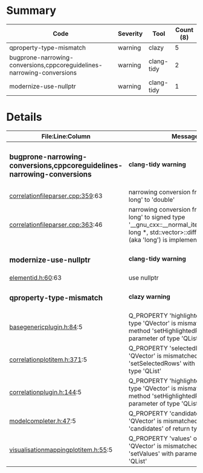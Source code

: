 # Summary
| Code | Severity | Tool | Count (8) |
|---|---|---|---|
| qproperty-type-mismatch | warning | clazy | 5 |
| bugprone-narrowing-conversions,cppcoreguidelines-narrowing-conversions | warning | clang-tidy | 2 |
| modernize-use-nullptr | warning | clang-tidy | 1 |
# Details
| File:Line:Column | Message |
|---|---|
| <h3>bugprone-narrowing-conversions,cppcoreguidelines-narrowing-conversions</h3> | <h4>clang-tidy warning</h4> |
| [correlationfileparser.cpp:359](https://github.com/graphia-app/graphia/blob/master/source/plugins/correlation/loading/correlationfileparser.cpp#L359 "source/plugins/correlation/loading/correlationfileparser.cpp:359"):63 | narrowing conversion from 'unsigned long' to 'double' |
| [correlationfileparser.cpp:363](https://github.com/graphia-app/graphia/blob/master/source/plugins/correlation/loading/correlationfileparser.cpp#L363 "source/plugins/correlation/loading/correlationfileparser.cpp:363"):46 | narrowing conversion from 'unsigned long' to signed type '__gnu_cxx::__normal_iterator<unsigned long *, std::vector<unsigned long>>::difference_type' (aka 'long') is implementation-defined |
| <h3>modernize-use-nullptr</h3> | <h4>clang-tidy warning</h4> |
| [elementid.h:60](https://github.com/graphia-app/graphia/blob/master/source/shared/graph/elementid.h#L60 "source/shared/graph/elementid.h:60"):63 | use nullptr |
| <h3>qproperty-type-mismatch</h3> | <h4>clazy warning</h4> |
| [basegenericplugin.h:84](https://github.com/graphia-app/graphia/blob/master/source/shared/plugins/basegenericplugin.h#L84 "source/shared/plugins/basegenericplugin.h:84"):5 | Q_PROPERTY 'highlightedRows' of type 'QVector<int>' is mismatched with method 'setHighlightedRows' with parameter of type 'QList<int>' |
| [correlationplotitem.h:371](https://github.com/graphia-app/graphia/blob/master/source/plugins/correlation/correlationplotitem.h#L371 "source/plugins/correlation/correlationplotitem.h:371"):5 | Q_PROPERTY 'selectedRows' of type 'QVector<int>' is mismatched with method 'setSelectedRows' with parameter of type 'QList<int>' |
| [correlationplugin.h:144](https://github.com/graphia-app/graphia/blob/master/source/plugins/correlation/correlationplugin.h#L144 "source/plugins/correlation/correlationplugin.h:144"):5 | Q_PROPERTY 'highlightedRows' of type 'QVector<int>' is mismatched with method 'setHighlightedRows' with parameter of type 'QList<int>' |
| [modelcompleter.h:47](https://github.com/graphia-app/graphia/blob/master/source/shared/utils/modelcompleter.h#L47 "source/shared/utils/modelcompleter.h:47"):5 | Q_PROPERTY 'candidates' of type 'QVector<QModelIndex>' is mismatched with method 'candidates' of return type 'QList<QModelIndex>' |
| [visualisationmappingplotitem.h:55](https://github.com/graphia-app/graphia/blob/master/source/app/ui/visualisations/visualisationmappingplotitem.h#L55 "source/app/ui/visualisations/visualisationmappingplotitem.h:55"):5 | Q_PROPERTY 'values' of type 'QVector<double>' is mismatched with method 'setValues' with parameter of type 'QList<double>' |
